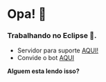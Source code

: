 # Opa! 👋

### Trabalhando no Eclipse 💁.

 * Servidor para suporte [AQUI!](https://discord.gg/KfbCKqd)
 * Convide o bot [AQUI](https://discord.com/api/oauth2/authorize?client_id=731185772551733340&permissions=3163136&scope=bot)
 
**Alguem esta lendo isso?**
